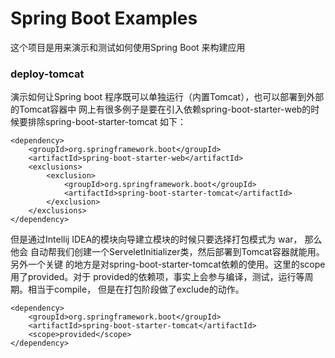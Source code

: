 # Spring Boot Examples

这个项目是用来演示和测试如何使用Spring Boot 来构建应用

### deploy-tomcat

演示如何让Spring boot 程序既可以单独运行（内置Tomcat），也可以部署到外部的Tomcat容器中
网上有很多例子是要在引入依赖spring-boot-starter-web的时候要排除spring-boot-starter-tomcat
如下：

```maven
<dependency>
    <groupId>org.springframework.boot</groupId>
    <artifactId>spring-boot-starter-web</artifactId>
    <exclusions>
        <exclusion>
            <groupId>org.springframework.boot</groupId>
            <artifactId>spring-boot-starter-tomcat</artifactId>
        </exclusion>
    </exclusions>
</dependency>
```

但是通过Intellij IDEA的模块向导建立模块的时候只要选择打包模式为 war， 那么他会
自动帮我们创建一个ServeletInitializer类，然后部署到Tomcat容器就能用。另外一个关键
的地方是对spring-boot-starter-tomcat依赖的使用。这里的scope用了provided。对于
provided的依赖项，事实上会参与编译，测试，运行等周期。相当于compile，
但是在打包阶段做了exclude的动作。

```maven
<dependency>
    <groupId>org.springframework.boot</groupId>
    <artifactId>spring-boot-starter-tomcat</artifactId>
    <scope>provided</scope>
</dependency>